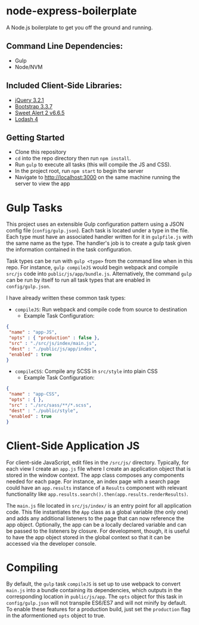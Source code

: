 # node-express-boilerplate

A Node.js boilerplate to get you off the ground and running.

## Command Line Dependencies:

* Gulp
* Node/NVM

## Included Client-Side Libraries:

* [jQuery 3.2.1](https://jquery.com/)
* [Bootstrap 3.3.7](https://getbootstrap.com/)
* [Sweet Alert 2 v6.6.5](https://limonte.github.io/sweetalert2/)
* [Lodash 4](https://lodash.com/)

## Getting Started

* Clone this repository
* `cd` into the repo directory then run `npm install`.
* Run `gulp` to execute all tasks (this will compile the JS and CSS).
* In the project root, run `npm start` to begin the server
* Navigate to [http://localhost:3000](http://localhost:3000) on the same machine running the server to view the app

# Gulp Tasks

This project uses an extensible Gulp configuration pattern using a JSON config file (`config/gulp.json`). Each task is located under a type in the file. Each type must have an associated handler written for it in `gulpfile.js` with the same name as the type. The handler's job is to create a gulp task given the information contained in the task configuration.

Task types can be run with `gulp <type>` from the command line when in this repo. For instance, `gulp compileJS` would begin webpack and compile `src/js` code into `public/js/app/bundle.js`. Alternatively, the command `gulp` can be run by itself to run all task types that are enabled in `config/gulp.json`.

I have already written these common task types:

- `compileJS`: Run webpack and compile code from source to destination
  - Example Task Configuration:
 ```json
{
  "name" : "app-JS",
  "opts" : { "production" : false },
  "src" : "./src/js/index/main.js",
  "dest" : "./public/js/app/index",
  "enabled" : true
}
 ```
- `compileCSS`: Compile any SCSS in `src/style` into plain CSS
  - Example Task Configuration:
 ```json
{
  "name" : "app-CSS",
  "opts" : { },
  "src" : "./src/sass/**/*.scss",
  "dest" : "./public/style",
  "enabled" : true
}
 ```

# Client-Side Application JS

For client-side JavaScript, edit files in the `/src/js/` directory. Typically, for each view I create an `app.js` file where I create an application object that is stored in the window context. The app class composes any components needed for each page. For instance, an index page with a search page could have an `app.results` instance of a `Results` component with relevant functionality like `app.results.search().then(app.results.renderResults)`.

The `main.js` file located in `src/js/index/` is an entry point for all application code. This file instantiates the `App` class as a global variable (the only one) and adds any additional listeners to the page that can now reference the app object. Optionally, the app can be a locally declared variable and can be passed to the listeners by closure. For development, though, it is useful to have the app object stored in the global context so that it can be accessed via the developer console.

# Compiling

By default, the `gulp` task `compileJS` is set up to use webpack to convert `main.js` into a bundle containing its dependencies, which outputs in the corresponding location in `public/js/app`. The `opts` object for this task in `config/gulp.json` will not transpile ES6/ES7 and will not minify by default. To enable these features for a production build, just set the `production` flag in the aformentioned `opts` object to true.
